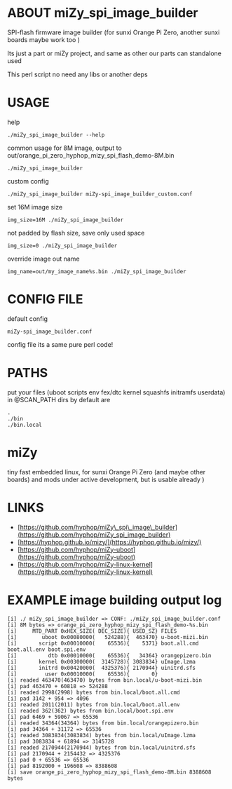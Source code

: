 # ABOUT miZy\_spi\_image\_builder

SPI-flash firmware image builder (for sunxi Orange Pi Zero, another sunxi boards maybe work too )

Its just a part or miZy project, and same as other our parts can standalone used

This perl script no need any libs or another deps

# USAGE

help

    ./miZy_spi_image_builder --help

common usage for 8M image, output to out/orange\_pi\_zero\_hyphop\_mizy\_spi\_flash\_demo-8M.bin

    ./miZy_spi_image_builder

custom config

    ./miZy_spi_image_builder miZy-spi_image_builder_custom.conf

set 16M image size

    img_size=16M ./miZy_spi_image_builder

not padded by flash size, save only used space

    img_size=0 ./miZy_spi_image_builder

override image out name

    img_name=out/my_image_name%s.bin ./miZy_spi_image_builder

# CONFIG FILE

default config

    miZy-spi_image_builder.conf

config file its a same pure perl code!

# PATHS

put your files (uboot scripts env fex/dtc kernel squashfs initramfs userdata) in @SCAN\_PATH dirs
by default are

    .
    ./bin
    ./bin.local

# miZy

tiny fast embedded linux, for sunxi Orange Pi Zero (and maybe other boards) and mods
under active development, but is usable already )

# LINKS

- [https://github.com/hyphop/miZy\_spi\_image\_builder](https://github.com/hyphop/miZy_spi_image_builder)
- [https://hyphop.github.io/mizy/](https://hyphop.github.io/mizy/)
- [https://github.com/hyphop/miZy-uboot](https://github.com/hyphop/miZy-uboot)
- [https://github.com/hyphop/miZy-linux-kernel](https://github.com/hyphop/miZy-linux-kernel)

# EXAMPLE image building output log

    [i] ./ miZy_spi_image_builder => CONF: ./miZy_spi_image_builder.conf
    [i] 8M bytes => orange_pi_zero_hyphop_mizy_spi_flash_demo-%s.bin
    [i]     MTD_PART 0xHEX_SIZE( DEC_SIZE){ USED_SZ} FILES
    [i]        uboot 0x00080000(   524288){  463470} u-boot-mizi.bin
    [i]       script 0x00010000(    65536){    5371} boot.all.cmd boot.all.env boot.spi.env
    [i]          dtb 0x00010000(    65536){   34364} orangepizero.bin
    [i]       kernel 0x00300000(  3145728){ 3083834} uImage.lzma
    [i]       initrd 0x00420000(  4325376){ 2170944} uinitrd.sfs
    [i]         user 0x00010000(    65536){       0} 
    [i] readed 463470(463470) bytes from bin.local/u-boot-mizi.bin
    [i] pad 463470 + 60818 => 524288
    [i] readed 2998(2998) bytes from bin.local/boot.all.cmd
    [i] pad 3142 + 954 => 4096
    [i] readed 2011(2011) bytes from bin.local/boot.all.env
    [i] readed 362(362) bytes from bin.local/boot.spi.env
    [i] pad 6469 + 59067 => 65536
    [i] readed 34364(34364) bytes from bin.local/orangepizero.bin
    [i] pad 34364 + 31172 => 65536
    [i] readed 3083834(3083834) bytes from bin.local/uImage.lzma
    [i] pad 3083834 + 61894 => 3145728
    [i] readed 2170944(2170944) bytes from bin.local/uinitrd.sfs
    [i] pad 2170944 + 2154432 => 4325376
    [i] pad 0 + 65536 => 65536
    [i] pad 8192000 + 196608 => 8388608
    [i] save orange_pi_zero_hyphop_mizy_spi_flash_demo-8M.bin 8388608 bytes
